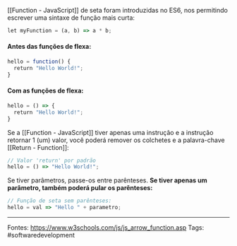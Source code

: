 
[[Function - JavaScript]] de seta foram introduzidas no ES6, nos permitindo escrever uma sintaxe de função mais curta:
```js
let myFunction = (a, b) => a * b;
```

#### Antes das funções de flexa:
```js
hello = function() {  
  return "Hello World!";  
}
```

#### Com as funções de flexa:
```js
hello = () => {  
  return "Hello World!";  
}
```
Se a [[Function - JavaScript]] tiver apenas uma instrução e a instrução retornar 1 (um) valor, você poderá remover os colchetes e a palavra-chave [[Return - Function]]:
```js
// Valor 'return' por padrão
hello = () => "Hello World!";
```

Se tiver parâmetros, passe-os entre parênteses. **Se tiver apenas um parâmetro, também poderá pular os parênteses:**
```js
// Função de seta sem parênteses:
hello = val => "Hello " + parametro;
```

---
Fontes: https://www.w3schools.com/js/js_arrow_function.asp
Tags: #softwaredevelopment 